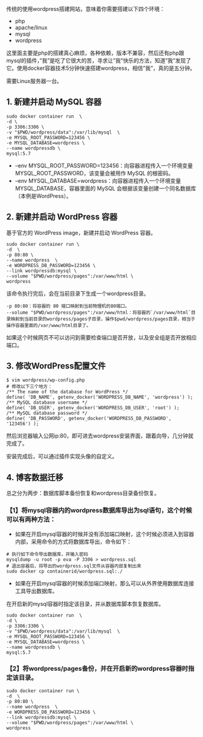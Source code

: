 传统的使用wordpress搭建网站，意味着你需要搭建以下四个环境：

- php
- apache/linux
- mysql
- wordpress

这里面主要是php的搭建真心麻烦，各种依赖，版本不兼容，然后还有php跟mysql的插件，”我”是吃了它很大的苦，寻求让”我”快乐的方法，知道”我”发现了它。使用docker容器技术5分钟快速搭建wordpress，相信”我”，真的是五分钟。

需要Linux服务器一台。

## 1. 新建并启动 MySQL 容器

```
sudo docker container run  \
-d \
-p 3306:3306 \
-v "$PWD/wordpress/data":/var/lib/mysql  \
-e MYSQL_ROOT_PASSWORD=123456 \
-e MYSQL_DATABASE=wordpress \
--name wordpressdb \
mysql:5.7
```

- –env MYSQL_ROOT_PASSWORD=123456：向容器进程传入一个环境变量MYSQL_ROOT_PASSWORD，该变量会被用作 MySQL 的根密码。
- –env MYSQL_DATABASE=wordpress：向容器进程传入一个环境变量MYSQL_DATABASE，容器里面的 MySQL 会根据该变量创建一个同名数据库（本例是WordPress）。

## 2. 新建并启动 WordPress 容器

基于官方的 WordPress image，新建并启动 WordPress 容器。

```
sudo docker container run \
-d  \
-p 80:80 \
--name wordpress  \
-e WORDPRESS_DB_PASSWORD=123456 \
--link wordpressdb:mysql \
--volume "$PWD/wordpress/pages":/var/www/html \
wordpress
```

该命令执行完后，会在当前目录下生成一个wordpress目录。

```
-p 80:80：将容器的 80 端口映射到当前物理机的80端口。
--volume "$PWD/wordpress/pages":/var/www/html：将容器的`/var/www/html`目录映射到当前目录的wordpress/pages子目录，操作$pwd/wordpress/pages目录，相当于操作容器里面的/var/www/html目录了。
```

如果这个时候网页不可以访问到需要检查端口是否开放，以及安全组是否开放相应端口。

## 3. 修改WordPress配置文件

```
$ vim wordpress/wp-config.php
# 修改以下三个地方：
/** The name of the database for WordPress */
define( 'DB_NAME', getenv_docker('WORDPRESS_DB_NAME', 'wordpress') );
/** MySQL database username */
define( 'DB_USER', getenv_docker('WORDPRESS_DB_USER', 'root') );
/** MySQL database password */
define( 'DB_PASSWORD', getenv_docker('WORDPRESS_DB_PASSWORD', '123456') );
```

然后浏览器输入公网ip:80，即可进去wordpress安装界面，跟着向导，几分钟就完成了。

安装完成后，可以通过插件实现头像的自定义。

## 4. 博客数据迁移

总之分为两步：数据库脚本备份恢复和wordpress目录备份恢复。

### 【1】将mysql容器内的wordpress数据库导出为sql语句，这个时候可以有两种方法：

- 如果在开启mysql容器的时候并没有添加端口映射，这个时候必须进入到容器内部，采用命令的方式将数据库导出，命令如下：

```
# 执行如下命令导出数据库，并输入密码
mysqldump -u root -p eva -P 3306 > wordpress.sql
# 退出容器后，将导出的wordpress.sql文件从容器内部复制出来
sudo docker cp containerid/wordpress.sql:./
```

- 如果在开启mysql容器的时候添加端口映射，那么可以从外界使用数据库连接工具导出数据库。

在开启新的mysql容器时指定该目录，并从数据库脚本恢复数据库。

```
sudo docker container run  \
-d \
-p 3306:3306 \
-v "$PWD/wordpress/data":/var/lib/mysql  \
-e MYSQL_ROOT_PASSWORD=123456 \
-e MYSQL_DATABASE=wordpress \
--name wordpressdb \
mysql:5.7
```

### 【2】将wordpress/pages备份，并在开启新的wordpress容器时指定该目录。

```
sudo docker container run \
-d  \
-p 80:80 \
--name wordpress  \
-e WORDPRESS_DB_PASSWORD=123456 \
--link wordpressdb:mysql \
--volume "$PWD/wordpress/pages":/var/www/html \
wordpress
```
